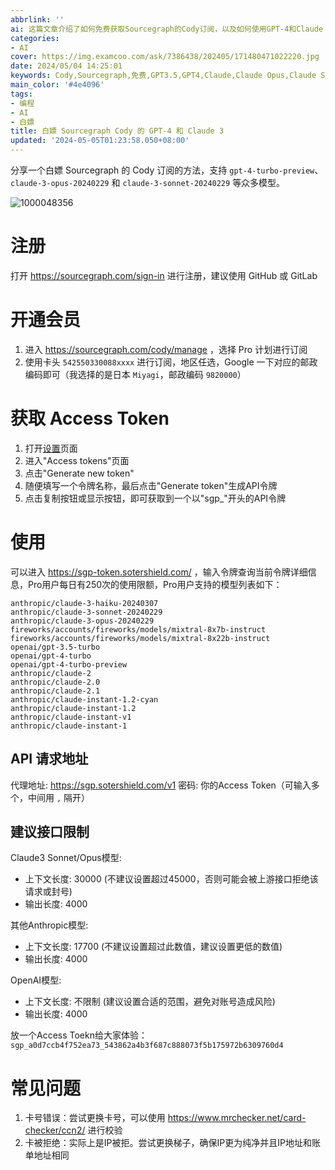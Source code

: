 ```yaml
---
abbrlink: ''
ai: 这篇文章介绍了如何免费获取Sourcegraph的Cody订阅，以及如何使用GPT-4和Claude 3模型。文章提供了详细的注册、开通会员、获取Access Token和使用方法。还列出了Pro用户支持的模型列表，并给出了API请求地址和建议的接口限制，包括Claude3 Sonnet/Opus模型、其他Anthropic模型和OpenAI模型的上下文长度和输出长度。最后，文章还分享了一个Access Token供读者体验并解答了一些常见问题。
categories:
- AI
cover: https://img.examcoo.com/ask/7386438/202405/171480471022220.jpg
date: 2024/05/04 14:25:01
keywords: Cody,Sourcegraph,免费,GPT3.5,GPT4,Claude,Claude Opus,Claude Sonnet,GPT-4
main_color: '#4e4096'
tags:
- 编程
- AI
- 白嫖
title: 白嫖 Sourcegraph Cody 的 GPT-4 和 Claude 3
updated: '2024-05-05T01:23:58.050+08:00'
---
```

分享一个白嫖 Sourcegraph 的 Cody 订阅的方法，支持 `gpt-4-turbo-preview`、`claude-3-opus-20240229` 和  `claude-3-sonnet-20240229` 等众多模型。

![1000048356](https://cdn.jerryz.com.cn/gh/YangguangZhou/picx-images-hosting@master/1000048356.8oji5t4oei.jpg)

# 注册

打开 https://sourcegraph.com/sign-in 进行注册，建议使用 GitHub 或 GitLab

# 开通会员

1. 进入 https://sourcegraph.com/cody/manage ，选择 Pro 计划进行订阅
2. 使用卡头 `542550330088xxxx` 进行订阅，地区任选，Google 一下对应的邮政编码即可（我选择的是日本 `Miyagi`，邮政编码 `9820000`）

# 获取 Access Token

1. 打开[设置](https://sourcegraph.com/settings)页面
2. 进入"Access tokens"页面
3. 点击"Generate new token"
4. 随便填写一个令牌名称，最后点击"Generate token"生成API令牌
5. 点击复制按钮或显示按钮，即可获取到一个以"sgp_"开头的API令牌

# 使用

可以进入 https://sgp-token.sotershield.com/ ，输入令牌查询当前令牌详细信息，Pro用户每日有250次的使用限额，Pro用户支持的模型列表如下：

```
anthropic/claude-3-haiku-20240307
anthropic/claude-3-sonnet-20240229
anthropic/claude-3-opus-20240229
fireworks/accounts/fireworks/models/mixtral-8x7b-instruct
fireworks/accounts/fireworks/models/mixtral-8x22b-instruct
openai/gpt-3.5-turbo
openai/gpt-4-turbo
openai/gpt-4-turbo-preview
anthropic/claude-2
anthropic/claude-2.0
anthropic/claude-2.1
anthropic/claude-instant-1.2-cyan
anthropic/claude-instant-1.2
anthropic/claude-instant-v1
anthropic/claude-instant-1
```

## API 请求地址

代理地址: https://sgp.sotershield.com/v1
密码: 你的Access Token（可输入多个，中间用 `,` 隔开）

## 建议接口限制

Claude3 Sonnet/Opus模型:

- 上下文长度: 30000 (不建议设置超过45000，否则可能会被上游接口拒绝该请求或封号)
- 输出长度: 4000

其他Anthropic模型:

- 上下文长度: 17700 (不建议设置超过此数值，建议设置更低的数值)
- 输出长度: 4000

OpenAI模型:

- 上下文长度: 不限制 (建议设置合适的范围，避免对账号造成风险)
- 输出长度: 4000

放一个Access Toekn给大家体验：`sgp_a0d7ccb4f752ea73_543862a4b3f687c888073f5b175972b6309760d4`

# 常见问题

1. 卡号错误：尝试更换卡号，可以使用 https://www.mrchecker.net/card-checker/ccn2/ 进行校验
2. 卡被拒绝：实际上是IP被拒。尝试更换梯子，确保IP更为纯净并且IP地址和账单地址相同


